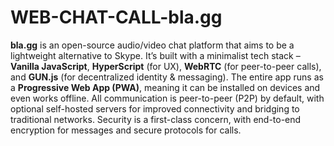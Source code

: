 # WEB-CHAT-CALL-bla.gg

**bla.gg** is an open-source audio/video chat platform that aims to be a lightweight alternative to Skype. It’s built with a minimalist tech stack – **Vanilla JavaScript**, **HyperScript** (for UX), **WebRTC** (for peer-to-peer calls), and **GUN.js** (for decentralized identity & messaging). The entire app runs as a **Progressive Web App (PWA)**, meaning it can be installed on devices and even works offline. All communication is peer-to-peer (P2P) by default, with optional self-hosted servers for improved connectivity and bridging to traditional networks. Security is a first-class concern, with end-to-end encryption for messages and secure protocols for calls. 
